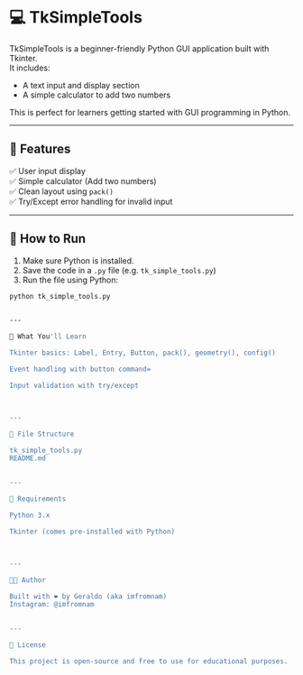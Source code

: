 # 💻 TkSimpleTools

TkSimpleTools is a beginner-friendly Python GUI application built with Tkinter.  
It includes:
- A text input and display section
- A simple calculator to add two numbers

This is perfect for learners getting started with GUI programming in Python.

---

## 🔧 Features

✅ User input display  
✅ Simple calculator (Add two numbers)  
✅ Clean layout using `pack()`  
✅ Try/Except error handling for invalid input  

---
## 🚀 How to Run

1. Make sure Python is installed.  
2. Save the code in a `.py` file (e.g. `tk_simple_tools.py`)  
3. Run the file using Python:

```bash
python tk_simple_tools.py


---

🧠 What You'll Learn

Tkinter basics: Label, Entry, Button, pack(), geometry(), config()

Event handling with button command=

Input validation with try/except



---

📁 File Structure

tk_simple_tools.py
README.md


---

📌 Requirements

Python 3.x

Tkinter (comes pre-installed with Python)



---

🧑‍💻 Author

Built with ❤️ by Geraldo (aka imfromnam)
Instagram: @imfromnam


---

📃 License

This project is open-source and free to use for educational purposes.



